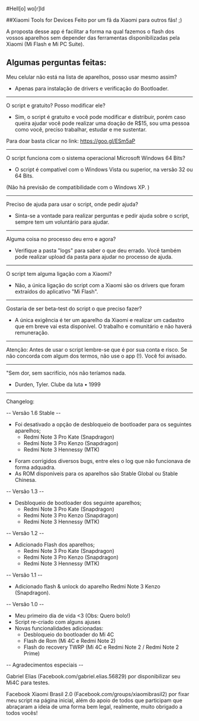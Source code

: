 #Hell[o] wo[r]ld

##Xiaomi Tools for Devices 
Feito por um fã da Xiaomi para outros fãs! ;)

A proposta desse app é facilitar a forma na qual fazemos o flash dos vossos aparelhos sem depender das ferramentas disponibilizadas pela Xiaomi (Mi Flash e Mi PC Suite). 

Algumas perguntas feitas:
---
Meu celular não está na lista de aparelhos, posso usar mesmo assim? 
- Apenas para instalação de drivers e verificação do Bootloader.

---
O script e gratuito? Posso modificar ele? 
- Sim, o script é gratuito e você pode modificar e distribuir, porém caso queira ajudar você pode realizar uma doação de R$15, sou uma pessoa como você, preciso trabalhar, estudar e me sustentar.  

Para doar basta clicar no link: https://goo.gl/ESm5aP

---
O script funciona com o sistema operacional Microsoft Windows 64 Bits? 
- O script é compatível com o Windows Vista ou superior, na versão 32 ou 64 Bits. 

(Não há previsão de compatibilidade com o Windows XP. ) 

---
Preciso de ajuda para usar o script, onde pedir ajuda? 
- Sinta-se a vontade para realizar perguntas e pedir ajuda sobre o script, sempre tem um voluntário para ajudar. 

---
Alguma coisa no processo deu erro e agora? 
- Verifique a pasta "logs" para saber o que deu errado. Você também pode realizar upload da pasta para ajudar no processo de ajuda. 

---
O script tem alguma ligação com a Xiaomi? 
- Não, a única ligação do script com a Xiaomi são os drivers que foram extraídos do aplicativo "Mi Flash". 

---
Gostaria de ser beta-test do script o que preciso fazer? 
- A única exigência é ter um aparelho da Xiaomi e realizar um cadastro que em breve vai esta disponível. O trabalho e comunitário e não haverá remuneração. 

----
Atenção:
Antes de usar o script lembre-se que é por sua conta e risco. Se não concorda com algum dos termos, não use o app (!). Você foi avisado. 


***
"Sem dor, sem sacrifício, nós não teríamos nada. 
- Durden, Tyler. Clube da luta • 1999
***


Changelog: 

-- Versão 1.6 Stable -- 
- Foi desativado a opção de desbloqueio de bootloader para os seguintes aparelhos; 
  + Redmi Note 3 Pro Kate (Snapdragon)
  + Redmi Note 3 Pro Kenzo (Snapdragon)
  + Redmi Note 3 Hennessy (MTK)
+ Foram corrigidos diversos bugs, entre eles o log que não funcionava de forma adquadra. 
+ As ROM disponíveis para os aparelhos são Stable Global ou Stable Chinesa.  

-- Versão 1.3 --
+ Desbloqueio de bootloader dos seguinte aparelhos;
  + Redmi Note 3 Pro Kate (Snapdragon)
  + Redmi Note 3 Pro Kenzo (Snapdragon)
  + Redmi Note 3 Hennessy (MTK)

-- Versão 1.2 --
+ Adicionado Flash dos aparelhos;
  + Redmi Note 3 Pro Kate (Snapdragon)
  + Redmi Note 3 Pro Kenzo (Snapdragon)
  + Redmi Note 3 Hennessy (MTK)

-- Versão 1.1 --
+ Adicionado flash & unlock do aparelho Redmi Note 3 Kenzo (Snapdragon).

-- Versão 1.0 --
+ Meu primeiro dia de vida <3 (Obs: Quero bolo!)
+ Script re-criado com alguns ajuses
+ Novas funcionalidades adicionadas:
  + Desbloqueio do bootloader do Mi 4C
  + Flash de Rom (Mi 4C e Redmi Note 2)
  + Flash do recovery TWRP (Mi 4C e Redmi Note 2 / Redmi Note 2 Prime)

-- Agradecimentos especiais --

Gabriel Elias (Facebook.com/gabriel.elias.56829) por disponibilizar seu Mi4C para testes.


Facebook Xiaomi Brasil 2.0 (Facebook.com/groups/xiaomibrasil2) por fixar meu script na página inicial, além do apoio de todos que participam que abraçaram a ideia de uma forma bem legal, realmente, muito obrigado a todos vocês!

